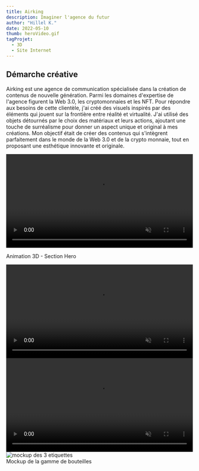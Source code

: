 ```yaml
---
title: Airking
description: Imaginer l'agence du futur
author: "Hillel K."
date: 2022-05-10
thumb: heroVideo.gif
tagProjet:
  - 3D 
  - Site Internet
---
```


## Démarche créative
Airking est une agence de communication spécialisée dans la création de contenus de nouvelle génération. Parmi les domaines d'expertise de l'agence figurent la Web 3.0, les cryptomonnaies et les NFT. Pour répondre aux besoins de cette clientèle, j'ai créé des visuels inspirés par des éléments qui jouent sur la frontière entre réalité et virtualité. J'ai utilisé des objets détournés par le choix des matériaux et leurs actions, ajoutant une touche de surréalisme pour donner un aspect unique et original à mes créations. Mon objectif était de créer des contenus qui s'intègrent parfaitement dans le monde de la Web 3.0 et de la crypto monnaie, tout en proposant une esthétique innovante et originale.


<video width="100%" height="auto" loop autoplay muted>
  <source src="/projets/img/airking/heroVideo.mp4" type="video/mp4">
Your browser does not support the video tag.
</video>
<p>Animation 3D - Section Hero</p>

<video width="100%" height="auto" loop autoplay muted>
  <source src="/projets/img/airking/main.mp4" type="video/mp4">
Your browser does not support the video tag.
</video>

<video width="100%" height="auto" loop autoplay muted>
  <source src="/projets/img/airking/loopRing.webm" type="video/webm">
Your browser does not support the video tag.
</video>




<img class="rounded imgProjet" src="/projets/img/tourCampanet/gammePresentation.jpg" alt="mockup des 3 etiquettes"/>
<figcaption>Mockup de la gamme de bouteilles</figcaption> 